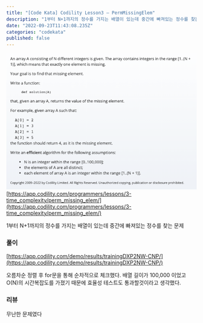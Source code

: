 ```yaml
---
title: "[Code Kata] Codility Lesson3 — PermMissingElem"
description: "1부터 N+1까지의 정수를 가지는 배열이 있는데 중간에 빠져있는 정수를 찾는 문제"
date: "2022-09-23T11:43:08.235Z"
categories: "codekata"
published: false
---
```


![image](./asset-1.png)
[https://app.codility.com/programmers/lessons/3-time_complexity/perm_missing_elem/](https://app.codility.com/programmers/lessons/3-time_complexity/perm_missing_elem/)

1부터 N+1까지의 정수를 가지는 배열이 있는데 중간에 빠져있는 정수를 찾는 문제

### 풀이

[https://app.codility.com/demo/results/trainingDXP2NW-CNP/](https://app.codility.com/demo/results/trainingDXP2NW-CNP/)

오름차순 정렬 후 for문을 통해 순차적으로 체크했다. 배열 길이가 100,000 이었고 O(N)의 시간복잡도를 가졌기 때문에 효율성 테스트도 통과할것이라고 생각했다.

### 리뷰

무난한 문제였다
